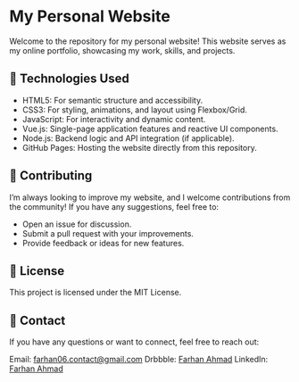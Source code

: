 # My Personal Website

Welcome to the repository for my personal website! This website serves as my online portfolio, showcasing my work, skills, and projects.

## 🚀 Technologies Used

- HTML5: For semantic structure and accessibility.
- CSS3: For styling, animations, and layout using Flexbox/Grid.
- JavaScript: For interactivity and dynamic content.
- Vue.js: Single-page application features and reactive UI components.
- Node.js: Backend logic and API integration (if applicable).
- GitHub Pages: Hosting the website directly from this repository.


## 🤝 Contributing

I’m always looking to improve my website, and I welcome contributions from the community! If you have any suggestions, feel free to:

   - Open an issue for discussion.
   - Submit a pull request with your improvements.
   - Provide feedback or ideas for new features.

## 📜 License

This project is licensed under the MIT License.

## 📧 Contact

If you have any questions or want to connect, feel free to reach out:

Email: [farhan06.contact@gmail.com](mailto:farhan06.contact@gmail.com)
Drbbble: [Farhan Ahmad](https://dribbble.com/dev_farhan)
LinkedIn: [Farhan Ahmad](https://www.linkedin.com/in/farhan-ahmad-8194591b7)